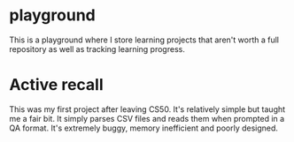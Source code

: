 # playground
This is a playground where I store learning projects that aren't worth a full repository as well as tracking learning progress.
# Active recall
This was my first project after leaving CS50. It's relatively simple but taught me a fair bit. It simply parses CSV files and reads them when prompted in a QA format. It's extremely buggy, memory inefficient and poorly designed.
